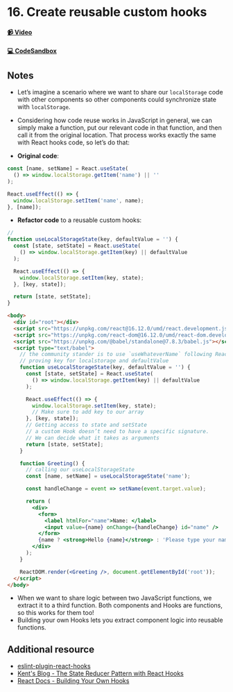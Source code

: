 # 16. Create reusable custom hooks

#### [📹 Video](https://egghead.io/lessons/react-v2-16-create-reusable-custom-hooks?pl=a-beginners-guide-to-react-v2-6c4d)

#### [💻 CodeSandbox](https://codesandbox.io/s/github/kentcdodds/beginners-guide-to-react/tree/codesandbox/16-custom-hooks?from-embed)

## Notes

- Let’s imagine a scenario where we want to share our `localStorage` code with other components so other components could synchronize state with `localStorage`.

- Considering how code reuse works in JavaScript in general, we can simply make a function, put our relevant code in that function, and then call it from the original location. That process works exactly the same with React hooks code, so let’s do that:

- **Original code**:

```js
const [name, setName] = React.useState(
  () => window.localStorage.getItem('name') || ''
);

React.useEffect(() => {
  window.localStorage.setItem('name', name);
}, [name]);
```

- **Refactor code** to a reusable custom hooks:

```js
//
function useLocalStorageState(key, defaultValue = '') {
  const [state, setState] = React.useState(
    () => window.localStorage.getItem(key) || defaultValue
  );

  React.useEffect(() => {
    window.localStorage.setItem(key, state);
  }, [key, state]);

  return [state, setState];
}
```

```html
<body>
  <div id="root"></div>
  <script src="https://unpkg.com/react@16.12.0/umd/react.development.js"></script>
  <script src="https://unpkg.com/react-dom@16.12.0/umd/react-dom.development.js"></script>
  <script src="https://unpkg.com/@babel/standalone@7.8.3/babel.js"></script>
  <script type="text/babel">
    // the community stander is to use `useWhateverName` following React Hooks name standers
    // proving key for localstorage and defaultValue
    function useLocalStorageState(key, defaultValue = '') {
      const [state, setState] = React.useState(
        () => window.localStorage.getItem(key) || defaultValue
      );

      React.useEffect(() => {
        window.localStorage.setItem(key, state);
        // Make sure to add key to our array
      }, [key, state]);
      // Getting access to state and setState
      // a custom Hook doesn’t need to have a specific signature.
      // We can decide what it takes as arguments
      return [state, setState];
    }

    function Greeting() {
      // calling our useLocalStorageState
      const [name, setName] = useLocalStorageState('name');

      const handleChange = event => setName(event.target.value);

      return (
        <div>
          <form>
            <label htmlFor="name">Name: </label>
            <input value={name} onChange={handleChange} id="name" />
          </form>
          {name ? <strong>Hello {name}</strong> : 'Please type your name'}
        </div>
      );
    }

    ReactDOM.render(<Greeting />, document.getElementById('root'));
  </script>
</body>
```

- When we want to share logic between two JavaScript functions, we extract it to a third function. Both components and Hooks are functions, so this works for them too!
- Building your own Hooks lets you extract component logic into reusable functions.

## Additional resource

- [eslint-plugin-react-hooks](https://www.npmjs.com/package/eslint-plugin-react-hooks)
- [Kent's Blog - The State Reducer Pattern with React Hooks](https://kentcdodds.com/blog/usememo-and-usecallback)
- [React Docs - Building Your Own Hooks](https://reactjs.org/docs/hooks-custom.html)
